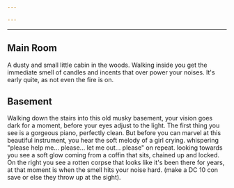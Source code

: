 ```yaml
---

---
```

___

## Main Room

A dusty and small little cabin in the woods. Walking inside you get the immediate smell of candles and incents that over power your noises. It's early quite, as not even the fire is on.

## Basement

Walking down the stairs into this old musky basement, your vision goes dark for a moment, before your eyes adjust to the light. The first thing you see is a gorgeous piano, perfectly clean. But before you can marvel at this beautiful instrument, you hear the soft melody of a girl crying. whispering "please help me... please... let me out... please" on repeat. looking towards you see a soft glow coming from a coffin that sits, chained up and locked. On the right you see a rotten corpse that looks like it's been there for years, at that moment is when the smell hits your noise hard. (make a DC 10 con save or else they throw up at the sight).